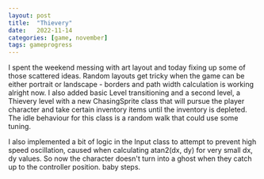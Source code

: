 ```yaml
---
layout: post
title:  "Thievery"
date:   2022-11-14
categories: [game, november]
tags: gameprogress
---
```

I spent the weekend messing with art layout and today fixing up some of those scattered ideas. Random layouts get tricky when the game can be either portrait or landscape - borders and path width calculation is working alright now. I also added basic Level transitioning and a second level, a Thievery level with a new ChasingSprite class that will pursue the player character and take certain inventory items until the inventory is depleted. The idle behaviour for this class is a random walk that could use some tuning.

I also implemented a bit of logic in the Input class to attempt to prevent high speed oscillation, caused when calculating atan2(dx, dy) for very small dx, dy values. So now the character doesn't turn into a ghost when they catch up to the controller position. baby steps.
